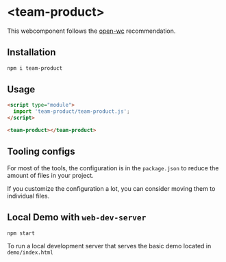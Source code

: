 # \<team-product>

This webcomponent follows the [open-wc](https://github.com/open-wc/open-wc) recommendation.

## Installation
```bash
npm i team-product
```

## Usage
```html
<script type="module">
  import 'team-product/team-product.js';
</script>

<team-product></team-product>
```



## Tooling configs

For most of the tools, the configuration is in the `package.json` to reduce the amount of files in your project.

If you customize the configuration a lot, you can consider moving them to individual files.

## Local Demo with `web-dev-server`
```bash
npm start
```
To run a local development server that serves the basic demo located in `demo/index.html`
